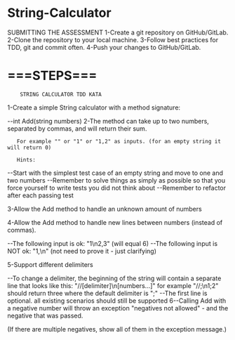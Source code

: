 # String-Calculator
SUBMITTING THE ASSESSMENT
1-Create a git repository on GitHub/GitLab. 
2-Clone the repository to your local machine. 
3-Follow best practices for TDD, git and commit often.
4-Push your changes to GitHub/GitLab.

# ===STEPS===
        STRING CALCULATOR TDD KATA

1-Create a simple String calculator with a method signature:

--int Add(string numbers)
2-The method can take up to two numbers, separated by commas, and will return their sum.

       For example "" or "1" or "1,2" as inputs. (for an empty string it will return 0)

       Hints:

--Start with the simplest test case of an empty string and move to one and two numbers
--Remember to solve things as simply as possible so that you force yourself to write tests you did not think about
--Remember to refactor after each passing test

3-Allow the Add method to handle an unknown amount of numbers

4-Allow the Add method to handle new lines between numbers (instead of commas).

--The following input is ok: "1\n2,3" (will equal 6)
--The following input is NOT ok: "1,\n" (not need to prove it - just clarifying)

5-Support different delimiters

--To change a delimiter, the beginning of the string will contain a separate line that looks like this: 
  "//[delimiter]\n[numbers…]" for example "//;\n1;2" should return three where the default delimiter is ";"
--The first line is optional. all existing scenarios should still be supported
6--Calling Add with a negative number will throw an exception "negatives not allowed" - and the negative that was passed.

   (If there are multiple negatives, show all of them in the exception message.)
